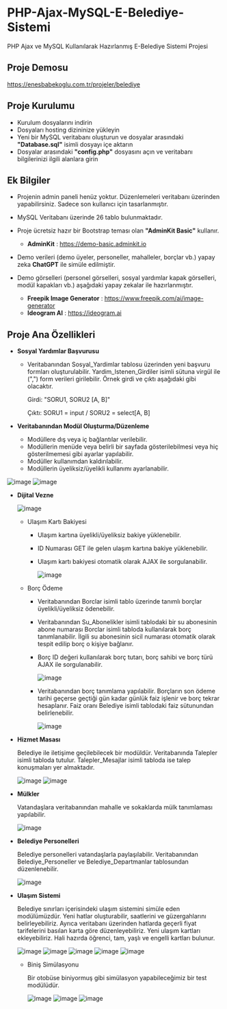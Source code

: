 # PHP-Ajax-MySQL-E-Belediye-Sistemi
PHP Ajax ve MySQL Kullanılarak Hazırlanmış E-Belediye Sistemi Projesi

## Proje Demosu

https://enesbabekoglu.com.tr/projeler/belediye

## Proje Kurulumu
- Kurulum dosyalarını indirin
- Dosyaları hosting dizininize yükleyin
- Yeni bir MySQL veritabanı oluşturun ve dosyalar arasındaki **"Database.sql"** isimli dosyayı içe aktarın
- Dosyalar arasındaki **"config.php"** dosyasını açın ve veritabanı bilgilerinizi ilgili alanlara girin

## Ek Bilgiler
- Projenin admin paneli henüz yoktur. Düzenlemeleri veritabanı üzerinden yapabilirsiniz. Sadece son kullanıcı için tasarlanmıştır.

- MySQL Veritabanı üzerinde 26 tablo bulunmaktadır.
  
- Proje ücretsiz hazır bir Bootstrap teması olan **"AdminKit Basic"** kullanır.
  
  - **AdminKit** : https://demo-basic.adminkit.io
    
- Demo verileri (demo üyeler, personeller, mahalleler, borçlar vb.) yapay zeka **ChatGPT** ile simüle edilmiştir.
  
- Demo görselleri (personel görselleri, sosyal yardımlar kapak görselleri, modül kapakları vb.) aşağıdaki yapay zekalar ile hazırlanmıştır.
  
  - **Freepik Image Generator** : https://www.freepik.com/ai/image-generator
  - **Ideogram AI** : https://ideogram.ai

## Proje Ana Özellikleri
- **Sosyal Yardımlar Başvurusu**
  - Veritabanından Sosyal_Yardimlar tablosu üzerinden yeni başvuru formları oluşturulabilir. Yardim_Istenen_Girdiler isimli sütuna virgül ile (",") form verileri girilebilir. Örnek girdi ve çıktı aşağıdaki gibi olacaktır.

    Girdi: "SORU1, SORU2 [A, B]"
    
    Çıktı: SORU1 = input / SORU2 = select[A, B]
    
- **Veritabanından Modül Oluşturma/Düzenleme**
  
  - Modüllere dış veya iç bağlantılar verilebilir.
  - Modüllerin menüde veya belirli bir sayfada gösterilebilmesi veya hiç gösterilmemesi gibi ayarlar yapılabilir.
  - Modüller kullanımdan kaldırılabilir.
  - Modüllerin üyeliksiz/üyelikli kullanımı ayarlanabilir.
    
![image](https://github.com/enesbabekoglu/PHP-Ajax-MySQL-E-Belediye-Sistemi/assets/92182480/4be1ecc9-b689-4e0f-8650-00f9479f8585)
![image](https://github.com/enesbabekoglu/PHP-Ajax-MySQL-E-Belediye-Sistemi/assets/92182480/e2947d8d-8081-42cd-8bf0-7fe92378a09c)

- **Dijital Vezne**

    ![image](https://github.com/enesbabekoglu/PHP-Ajax-MySQL-E-Belediye-Sistemi/assets/92182480/5082e0c3-593f-4e8d-99e4-ec3edae582b5)
  
  - Ulaşım Kartı Bakiyesi
    
    - Ulaşım kartına üyelikli/üyeliksiz bakiye yüklenebilir.
    - ID Numarası GET ile gelen ulaşım kartına bakiye yüklenebilir.
    - Ulaşım kartı bakiyesi otomatik olarak AJAX ile sorgulanabilir.
      
      ![image](https://github.com/enesbabekoglu/PHP-Ajax-MySQL-E-Belediye-Sistemi/assets/92182480/d4b9f4ed-5a0e-45e5-9401-2d3f6148fe08)

   
  - Borç Ödeme
    
    - Veritabanından Borclar isimli tablo üzerinde tanımlı borçlar üyelikli/üyeliksiz ödenebilir.
    - Veritabanından Su_Abonelikler isimli tablodaki bir su abonesinin abone numarası Borclar isimli tabloda kullanılarak borç tanımlanabilir. İlgili su abonesinin sicil numarası otomatik olarak tespit edilip borç o kişiye bağlanır.
    - Borç ID değeri kullanılarak borç tutarı, borç sahibi ve borç türü AJAX ile sorgulanabilir.
   
      ![image](https://github.com/enesbabekoglu/PHP-Ajax-MySQL-E-Belediye-Sistemi/assets/92182480/1e42c1d9-0584-4ce6-8070-7c7c786407b1)

    - Veritabanından borç tanımlama yapılabilir. Borçların son ödeme tarihi geçerse geçtiği gün kadar günlük faiz işlenir ve borç tekrar hesaplanır. Faiz oranı Belediye isimli tablodaki faiz sütunundan belirlenebilir.
      
      ![image](https://github.com/enesbabekoglu/PHP-Ajax-MySQL-E-Belediye-Sistemi/assets/92182480/761c5ed5-fa15-41e2-9835-2aac24c0e701)

- **Hizmet Masası**

  Belediye ile iletişime geçilebilecek bir modüldür. Veritabanında Talepler isimli tabloda tutulur. Talepler_Mesajlar isimli tabloda ise talep konuşmaları yer almaktadır.

  ![image](https://github.com/enesbabekoglu/PHP-Ajax-MySQL-E-Belediye-Sistemi/assets/92182480/e39d3ce3-6186-47bd-9421-4939c715d68e)
  ![image](https://github.com/enesbabekoglu/PHP-Ajax-MySQL-E-Belediye-Sistemi/assets/92182480/cdbd451b-c11a-4ad3-95bc-513f31c55310)

- **Mülkler**

  Vatandaşlara veritabanından mahalle ve sokaklarda mülk tanımlaması yapılabilir.

  ![image](https://github.com/enesbabekoglu/PHP-Ajax-MySQL-E-Belediye-Sistemi/assets/92182480/d7c45264-6402-4e92-8082-0e3d259130bd)

- **Belediye Personelleri**

  Belediye personelleri vatandaşlarla paylaşılabilir. Veritabanından Belediye_Personeller ve Belediye_Departmanlar tablosundan düzenlenebilir.

  ![image](https://github.com/enesbabekoglu/PHP-Ajax-MySQL-E-Belediye-Sistemi/assets/92182480/6131fac6-622d-414d-81f5-cac58b83f53f)

- **Ulaşım Sistemi**

  Belediye sınırları içerisindeki ulaşım sistemini simüle eden modülümüzdür. Yeni hatlar oluşturabilir, saatlerini ve güzergahlarını belirleyebiliriz. Ayrıca veritabanı üzerinden hatlarda geçerli fiyat tarifelerini basılan karta göre düzenleyebiliriz. Yeni ulaşım kartları ekleyebiliriz. Hali hazırda öğrenci, tam, yaşlı ve engelli kartları bulunur.

  ![image](https://github.com/enesbabekoglu/PHP-Ajax-MySQL-E-Belediye-Sistemi/assets/92182480/9a87ec1b-36ab-4c75-8d16-7c69ffe252d0)
  ![image](https://github.com/enesbabekoglu/PHP-Ajax-MySQL-E-Belediye-Sistemi/assets/92182480/829ed9ef-ef56-4b8a-a86b-130ef6bf622c)
  ![image](https://github.com/enesbabekoglu/PHP-Ajax-MySQL-E-Belediye-Sistemi/assets/92182480/d8d5530a-2ad6-4921-a2c1-933a4444d3f6)
  ![image](https://github.com/enesbabekoglu/PHP-Ajax-MySQL-E-Belediye-Sistemi/assets/92182480/456099b8-29ca-4101-962c-0e4463970140)
  ![image](https://github.com/enesbabekoglu/PHP-Ajax-MySQL-E-Belediye-Sistemi/assets/92182480/53ba34f1-3cbb-4fe4-ad69-19751b63098a)

  - Biniş Simülasyonu

    Bir otobüse biniyormuş gibi simülasyon yapabileceğimiz bir test modülüdür.

    ![image](https://github.com/enesbabekoglu/PHP-Ajax-MySQL-E-Belediye-Sistemi/assets/92182480/f961b2d6-51c5-4963-af2e-df571509e2c6)
    ![image](https://github.com/enesbabekoglu/PHP-Ajax-MySQL-E-Belediye-Sistemi/assets/92182480/8ad48ab0-2964-476f-a72b-76924eaafc4f)
    ![image](https://github.com/enesbabekoglu/PHP-Ajax-MySQL-E-Belediye-Sistemi/assets/92182480/a3018bbb-07a8-4994-b4b1-a664650cee83)

    


